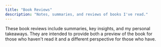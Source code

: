 ```yaml
---
title: "Book Reviews"
description: "Notes, summaries, and reviews of books I've read."
---
```


These book reviews include summaries, key insights, and my personal takeaways. They are intended to provide both a preview of the book for those who haven't read it and a different perspective for those who have. 